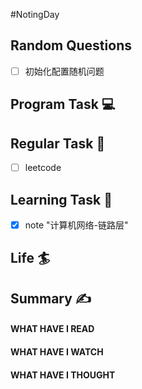 #NotingDay

## Random Questions
- [ ] 初始化配置随机问题

## Program Task  💻

## Regular Task  🤡
- [ ] leetcode

## Learning Task 🎯
- [x] note "计算机网络-链路层"
## Life 🏄

## Summary ✍
####  WHAT HAVE I READ

#### WHAT HAVE I WATCH

#### WHAT HAVE I THOUGHT
